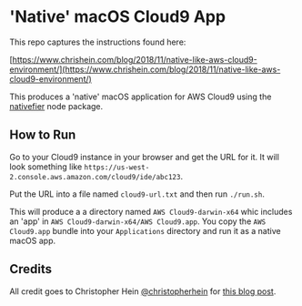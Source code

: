 # 'Native' macOS Cloud9 App

This repo captures the instructions found here:

[https://www.chrishein.com/blog/2018/11/native-like-aws-cloud9-environment/](https://www.chrishein.com/blog/2018/11/native-like-aws-cloud9-environment/)

This produces a 'native' macOS application for AWS Cloud9 using the [nativefier](https://www.npmjs.com/package/nativefier) node package.

## How to Run

Go to your Cloud9 instance in your browser and get the URL for it. It will look something like `https://us-west-2.console.aws.amazon.com/cloud9/ide/abc123`. 

Put the URL into a file named `cloud9-url.txt` and then run `./run.sh`.

This will produce a a directory named `AWS Cloud9-darwin-x64` whic includes an 'app' in `AWS Cloud9-darwin-x64/AWS Cloud9.app`. You copy the `AWS Cloud9.app` bundle into your `Applications` directory and run it as a native macOS app.

## Credits

All credit goes to Christopher Hein [@christopherhein](https://twitter.com/christopherhein) for [this blog post](https://www.chrishein.com/blog/2018/11/native-like-aws-cloud9-environment/).